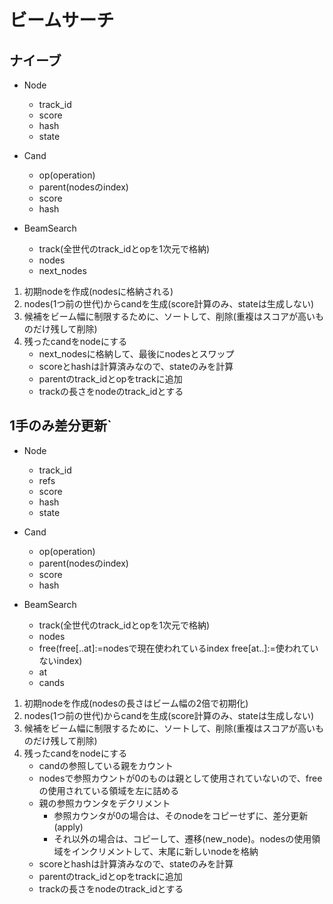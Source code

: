 # ビームサーチ

## ナイーブ

- Node
    - track_id
    - score
    - hash
    - state

- Cand
    - op(operation)
    - parent(nodesのindex)
    - score
    - hash

- BeamSearch
    - track(全世代のtrack_idとopを1次元で格納)
    - nodes
    - next_nodes

1. 初期nodeを作成(nodesに格納される)
2. nodes(1つ前の世代)からcandを生成(score計算のみ、stateは生成しない)
3. 候補をビーム幅に制限するために、ソートして、削除(重複はスコアが高いものだけ残して削除)
4. 残ったcandをnodeにする
    - next_nodesに格納して、最後にnodesとスワップ
    - scoreとhashは計算済みなので、stateのみを計算
    - parentのtrack_idとopをtrackに追加
    - trackの長さをnodeのtrack_idとする

## 1手のみ差分更新`

- Node
    - track_id
    - refs
    - score
    - hash
    - state

- Cand
    - op(operation)
    - parent(nodesのindex)
    - score
    - hash

- BeamSearch
    - track(全世代のtrack_idとopを1次元で格納)
    - nodes
    - free(free[..at]:=nodesで現在使われているindex free[at..]:=使われていないindex)
    - at
    - cands

1. 初期nodeを作成(nodesの長さはビーム幅の2倍で初期化)
2. nodes(1つ前の世代)からcandを生成(score計算のみ、stateは生成しない)
3. 候補をビーム幅に制限するために、ソートして、削除(重複はスコアが高いものだけ残して削除)
4. 残ったcandをnodeにする
    - candの参照している親をカウント
    - nodesで参照カウントが0のものは親として使用されていないので、freeの使用されている領域を左に詰める
    - 親の参照カウンタをデクリメント
        - 参照カウンタが0の場合は、そのnodeをコピーせずに、差分更新(apply)
        - それ以外の場合は、コピーして、遷移(new_node)。nodesの使用領域をインクリメントして、末尾に新しいnodeを格納
    - scoreとhashは計算済みなので、stateのみを計算
    - parentのtrack_idとopをtrackに追加
    - trackの長さをnodeのtrack_idとする